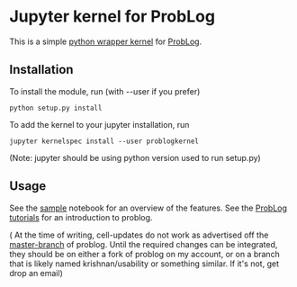 # Jupyter kernel for ProbLog
This is a simple [python wrapper kernel](https://jupyter-client.readthedocs.io/en/latest/wrapperkernels.html) for [ProbLog](https://dtai.cs.kuleuven.be/problog/).

## Installation
To install the module, run (with --user if you prefer)

    python setup.py install

To add the kernel to your jupyter installation, run 

    jupyter kernelspec install --user problogkernel
    
(Note: jupyter should be using python version used to run setup.py)

## Usage
See the [sample](/sample.ipynb) notebook for an overview of the features. See the [ProbLog tutorials](https://dtai.cs.kuleuven.be/problog/tutorial.html) for an introduction to problog.



( At the time of writing, cell-updates do not work as advertised off the [master-branch](https://github.com/ML-KULeuven/problog) of problog. Until the required changes can be integrated, they should be on either a fork of problog on my account, or on a branch that is likely named krishnan/usability or something similar. If it's not, get drop an email)
